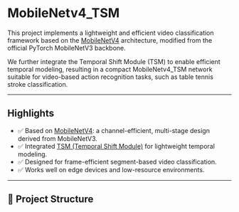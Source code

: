 # MobileNetv4_TSM

This project implements a lightweight and efficient video classification framework based on the [MobileNetV4](https://arxiv.org/abs/2404.10518) architecture, modified from the official PyTorch MobileNetV3 backbone.

We further integrate the Temporal Shift Module (TSM) to enable efficient temporal modeling, resulting in a compact MobileNetv4_TSM network suitable for video-based action recognition tasks, such as table tennis stroke classification.

---

## Highlights

- ✅ Based on [MobileNetV4](https://arxiv.org/abs/2404.10518): a channel-efficient, multi-stage design derived from MobileNetV3.
- ✅ Integrated [TSM (Temporal Shift Module)](https://arxiv.org/abs/1811.08383) for lightweight temporal modeling.
- ✅ Designed for frame-efficient segment-based video classification.
- ✅ Works well on edge devices and low-resource environments.


---

## 📁 Project Structure

